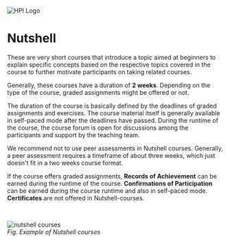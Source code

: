 ![HPI Logo](../../../img/HPI_Logo.png)

# Nutshell

These are very short courses that introduce a topic aimed at beginners to explain specific concepts based on the respective topics covered in the course to further motivate participants on taking related courses.  

Generally, these courses have a duration of **2 weeks**.
Depending on the type of the course, graded assignments might be offered or not. 

The duration of the course is basically defined by the deadlines of graded assignments and exercises. The course material itself is generally available in self-paced mode after the deadlines have passed. During the runtime of the course, the course forum is open for discussions among the participants and support by the teaching team. 

We recommend not to use peer assessments in Nutshell courses. Generally, a peer assessment requires a timeframe of about three weeks, which just doesn't fit in a two weeks course format. 

If the course offers graded assignments, **Records of Achievement** can be earned during the runtime of the course. **Confirmations of Participation** can be earned during the course runtime and also in self-paced mode. **Certificates** are not offered in Nutshell-courses.  

<br>

![nutshell courses](../../../img/bestpractices/projectmanagement/nutshel_course.png)  
*Fig. Example of Nutshell courses*



